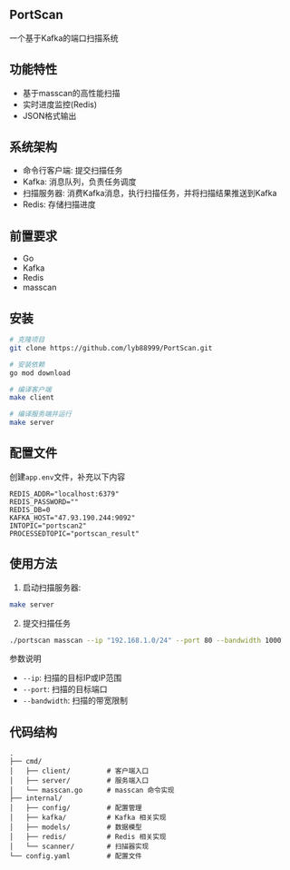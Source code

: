 ## PortScan
一个基于Kafka的端口扫描系统
## 功能特性
* 基于masscan的高性能扫描
* 实时进度监控(Redis)
* JSON格式输出
## 系统架构
* 命令行客户端: 提交扫描任务
* Kafka: 消息队列，负责任务调度
* 扫描服务器: 消费Kafka消息，执行扫描任务，并将扫描结果推送到Kafka
* Redis: 存储扫描进度
## 前置要求
* Go
* Kafka
* Redis
* masscan
## 安装
```bash
# 克隆项目
git clone https://github.com/lyb88999/PortScan.git

# 安装依赖
go mod download

# 编译客户端
make client

# 编译服务端并运行
make server
```

## 配置文件
创建`app.env`文件，补充以下内容
```
REDIS_ADDR="localhost:6379"
REDIS_PASSWORD=""
REDIS_DB=0
KAFKA_HOST="47.93.190.244:9092"
INTOPIC="portscan2"
PROCESSEDTOPIC="portscan_result"
```
## 使用方法
1. 启动扫描服务器:
```bash
make server
```
2. 提交扫描任务
```bash
./portscan masscan --ip "192.168.1.0/24" --port 80 --bandwidth 1000
```

参数说明
* `--ip`: 扫描的目标IP或IP范围
* `--port`: 扫描的目标端口
* `--bandwidth`: 扫描的带宽限制

## 代码结构
```
.
├── cmd/
│   ├── client/         # 客户端入口
│   ├── server/         # 服务端入口
│   └── masscan.go      # masscan 命令实现
├── internal/
│   ├── config/         # 配置管理
│   ├── kafka/          # Kafka 相关实现
│   ├── models/         # 数据模型
│   ├── redis/          # Redis 相关实现
│   └── scanner/        # 扫描器实现
└── config.yaml         # 配置文件
```

